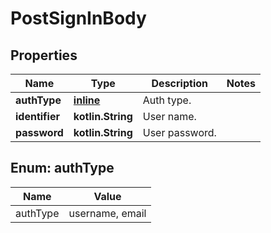 
# PostSignInBody

## Properties
Name | Type | Description | Notes
------------ | ------------- | ------------- | -------------
**authType** | [**inline**](#AuthTypeEnum) | Auth type. | 
**identifier** | **kotlin.String** | User name. | 
**password** | **kotlin.String** | User password. | 


<a name="AuthTypeEnum"></a>
## Enum: authType
Name | Value
---- | -----
authType | username, email



